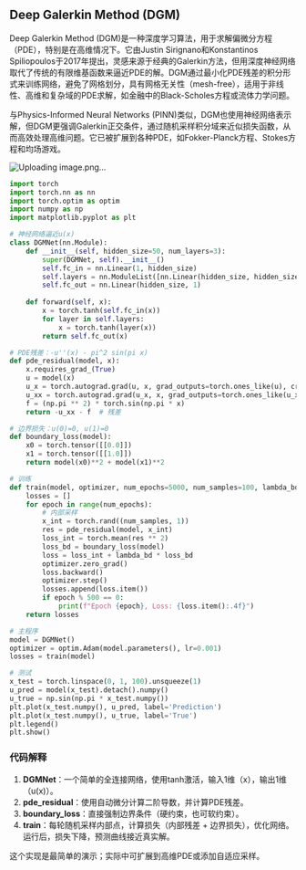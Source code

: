 ## Deep Galerkin Method (DGM)
Deep Galerkin Method (DGM)是一种深度学习算法，用于求解偏微分方程（PDE），特别是在高维情况下。它由Justin Sirignano和Konstantinos Spiliopoulos于2017年提出，灵感来源于经典的Galerkin方法，但用深度神经网络取代了传统的有限维基函数来逼近PDE的解。DGM通过最小化PDE残差的积分形式来训练网络，避免了网格划分，具有网格无关性（mesh-free），适用于非线性、高维和复杂域的PDE求解，如金融中的Black-Scholes方程或流体力学问题。

与Physics-Informed Neural Networks (PINN)类似，DGM也使用神经网络表示解，但DGM更强调Galerkin正交条件，通过随机采样积分域来近似损失函数，从而高效处理高维问题。它已被扩展到各种PDE，如Fokker-Planck方程、Stokes方程和均场游戏。

![Uploading image.png…]()


```python
import torch
import torch.nn as nn
import torch.optim as optim
import numpy as np
import matplotlib.pyplot as plt

# 神经网络逼近u(x)
class DGMNet(nn.Module):
    def __init__(self, hidden_size=50, num_layers=3):
        super(DGMNet, self).__init__()
        self.fc_in = nn.Linear(1, hidden_size)
        self.layers = nn.ModuleList([nn.Linear(hidden_size, hidden_size) for _ in range(num_layers - 1)])
        self.fc_out = nn.Linear(hidden_size, 1)
    
    def forward(self, x):
        x = torch.tanh(self.fc_in(x))
        for layer in self.layers:
            x = torch.tanh(layer(x))
        return self.fc_out(x)

# PDE残差：-u''(x) - pi^2 sin(pi x)
def pde_residual(model, x):
    x.requires_grad_(True)
    u = model(x)
    u_x = torch.autograd.grad(u, x, grad_outputs=torch.ones_like(u), create_graph=True)[0]
    u_xx = torch.autograd.grad(u_x, x, grad_outputs=torch.ones_like(u_x), create_graph=True)[0]
    f = (np.pi ** 2) * torch.sin(np.pi * x)
    return -u_xx - f  # 残差

# 边界损失：u(0)=0, u(1)=0
def boundary_loss(model):
    x0 = torch.tensor([[0.0]])
    x1 = torch.tensor([[1.0]])
    return model(x0)**2 + model(x1)**2

# 训练
def train(model, optimizer, num_epochs=5000, num_samples=100, lambda_bd=1.0):
    losses = []
    for epoch in range(num_epochs):
        # 内部采样
        x_int = torch.rand((num_samples, 1))
        res = pde_residual(model, x_int)
        loss_int = torch.mean(res ** 2)
        loss_bd = boundary_loss(model)
        loss = loss_int + lambda_bd * loss_bd
        optimizer.zero_grad()
        loss.backward()
        optimizer.step()
        losses.append(loss.item())
        if epoch % 500 == 0:
            print(f"Epoch {epoch}, Loss: {loss.item():.4f}")
    return losses

# 主程序
model = DGMNet()
optimizer = optim.Adam(model.parameters(), lr=0.001)
losses = train(model)

# 测试
x_test = torch.linspace(0, 1, 100).unsqueeze(1)
u_pred = model(x_test).detach().numpy()
u_true = np.sin(np.pi * x_test.numpy())
plt.plot(x_test.numpy(), u_pred, label='Prediction')
plt.plot(x_test.numpy(), u_true, label='True')
plt.legend()
plt.show()
```

### 代码解释
1. **DGMNet**：一个简单的全连接网络，使用tanh激活，输入1维（x），输出1维（u(x)）。
2. **pde_residual**：使用自动微分计算二阶导数，并计算PDE残差。
3. **boundary_loss**：直接强制边界条件（硬约束，也可软约束）。
4. **train**：每轮随机采样内部点，计算损失（内部残差 + 边界损失），优化网络。运行后，损失下降，预测曲线接近真实解。

这个实现是最简单的演示；实际中可扩展到高维PDE或添加自适应采样。 

